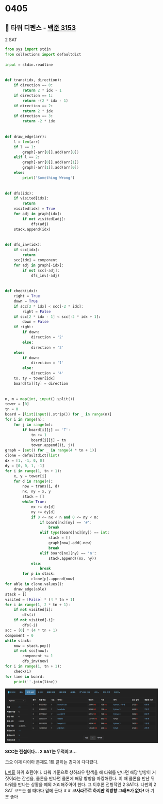 # 0405



## :diamond_shape_with_a_dot_inside: 타워 디펜스 - [백준 3153](https://www.acmicpc.net/problem/3153)

2 SAT

```python
from sys import stdin
from collections import defaultdict

input = stdin.readline


def trans(idx, direction):
    if direction == 0:
        return 2 * idx - 1
    if direction == 1:
        return -(2 * idx - 1)
    if direction == 2:
        return 2 * idx
    if direction == 3:
        return -2 * idx


def draw_edge(arr):
    l = len(arr)
    if l == 1:
        graph[-arr[0]].add(arr[0])
    elif l == 2:
        graph[-arr[0]].add(arr[1])
        graph[-arr[1]].add(arr[0])
    else:
        print('Something Wrong')


def dfs(idx):
    if visited[idx]:
        return
    visited[idx] = True
    for adj in graph[idx]:
        if not visited[adj]:
            dfs(adj)
    stack.append(idx)


def dfs_inv(idx):
    if scc[idx]:
        return
    scc[idx] = component
    for adj in graph[-idx]:
        if not scc[-adj]:
            dfs_inv(-adj)


def check(idx):
    right = True
    down = True
    if scc[2 * idx] < scc[-2 * idx]:
        right = False
    if scc[2 * idx - 1] < scc[-2 * idx + 1]:
        down = False
    if right:
        if down:
            direction = '2'
        else:
            direction = '3'
    else:
        if down:
            direction = '1'
        else:
            direction = '4'
    tx, ty = tower[idx]
    board[tx][ty] = direction


n, m = map(int, input().split())
tower = [0]
tn = 0
board = [list(input().strip()) for _ in range(n)]
for i in range(n):
    for j in range(m):
        if board[i][j] == 'T':
            tn += 1
            board[i][j] = tn
            tower.append((i, j))
graph = [set() for _ in range(4 * tn + 1)]
clone = defaultdict(list)
dx = [1, -1, 0, 0]
dy = [0, 0, 1, -1]
for i in range(1, tn + 1):
    x, y = tower[i]
    for d in range(4):
        now = trans(i, d)
        nx, ny = x, y
        stack = []
        while True:
            nx += dx[d]
            ny += dy[d]
            if 0 <= nx < n and 0 <= ny < m:
                if board[nx][ny] == '#':
                    break
                elif type(board[nx][ny]) == int:
                    stack = []
                    graph[now].add(-now)
                    break
                elif board[nx][ny] == 'n':
                    stack.append((nx, ny))
            else:
                break
        for p in stack:
            clone[p].append(now)
for able in clone.values():
    draw_edge(able)
stack = []
visited = [False] * (4 * tn + 1)
for i in range(1, 2 * tn + 1):
    if not visited[i]:
        dfs(i)
    if not visited[-i]:
        dfs(-i)
scc = [0] * (4 * tn + 1)
component = 0
while stack:
    now = stack.pop()
    if not scc[now]:
        component += 1
        dfs_inv(now)
for i in range(1, tn + 1):
    check(i)
for line in board:
    print(''.join(line))
```

![image-20220405215821620](README.assets/image-20220405215821620-16491635036541.png)

**SCC는 전설이다... 2 SAT는 무적이고...**

크으 이제 다이아 문제도 1트 클하는 경지에 다다랐다. 

[L퍼즐](https://www.acmicpc.net/problem/3654) 하위 호환이다. 타워 기준으로 상하좌우 탐색을 해 타워를 만나면 해당 방향이 거짓이라는 간선을, 클론을 만나면 클론에 해당 방향을 마킹해줬다. 이 때 클론을 만난 뒤 타워를 만나는 상황을 예외 처리해주어야 한다. 그 이후론 전형적인 2 SAT다. 나만의 2 SAT 코드는 볼 때마다 맘에 든다 ㅎㅎ **코사라주로 하지만 역방향 그래프가 없다!** 아 기분 좋아

